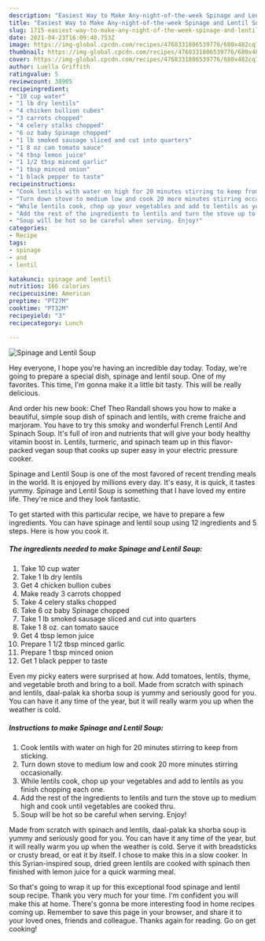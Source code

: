 ```yaml
---
description: "Easiest Way to Make Any-night-of-the-week Spinage and Lentil Soup"
title: "Easiest Way to Make Any-night-of-the-week Spinage and Lentil Soup"
slug: 1715-easiest-way-to-make-any-night-of-the-week-spinage-and-lentil-soup
date: 2021-04-23T16:09:40.753Z
image: https://img-global.cpcdn.com/recipes/4768331806539776/680x482cq70/spinage-and-lentil-soup-recipe-main-photo.jpg
thumbnail: https://img-global.cpcdn.com/recipes/4768331806539776/680x482cq70/spinage-and-lentil-soup-recipe-main-photo.jpg
cover: https://img-global.cpcdn.com/recipes/4768331806539776/680x482cq70/spinage-and-lentil-soup-recipe-main-photo.jpg
author: Luella Griffith
ratingvalue: 5
reviewcount: 38905
recipeingredient:
- "10 cup water"
- "1 lb dry lentils"
- "4 chicken bullion cubes"
- "3 carrots chopped"
- "4 celery stalks chopped"
- "6 oz baby Spinage chopped"
- "1 lb smoked sausage sliced and cut into quarters"
- "1 8 oz can tomato sauce"
- "4 tbsp lemon juice"
- "1 1/2 tbsp minced garlic"
- "1 tbsp minced onion"
- "1 black pepper to taste"
recipeinstructions:
- "Cook lentils with water on high for 20 minutes stirring to keep from sticking."
- "Turn down stove to medium low and cook 20 more minutes stirring occasionally."
- "While lentils cook, chop up your vegetables and add to lentils as you finish chopping each one."
- "Add the rest of the ingredients to lentils and turn the stove up to medium high and cook until vegetables are cooked thru."
- "Soup will be hot so be careful when serving. Enjoy!"
categories:
- Recipe
tags:
- spinage
- and
- lentil

katakunci: spinage and lentil 
nutrition: 166 calories
recipecuisine: American
preptime: "PT27M"
cooktime: "PT32M"
recipeyield: "3"
recipecategory: Lunch

---
```



![Spinage and Lentil Soup](https://img-global.cpcdn.com/recipes/4768331806539776/680x482cq70/spinage-and-lentil-soup-recipe-main-photo.jpg)

Hey everyone, I hope you're having an incredible day today. Today, we're going to prepare a special dish, spinage and lentil soup. One of my favorites. This time, I'm gonna make it a little bit tasty. This will be really delicious.

And order his new book: Chef Theo Randall shows you how to make a beautiful, simple soup dish of spinach and lentils, with creme fraiche and marjoram. You have to try this smoky and wonderful French Lentil And Spinach Soup. It&#39;s full of iron and nutrients that will give your body healthy vitamin boost in. Lentils, turmeric, and spinach team up in this flavor-packed vegan soup that cooks up super easy in your electric pressure cooker.

Spinage and Lentil Soup is one of the most favored of recent trending meals in the world. It is enjoyed by millions every day. It's easy, it is quick, it tastes yummy. Spinage and Lentil Soup is something that I have loved my entire life. They're nice and they look fantastic.


To get started with this particular recipe, we have to prepare a few ingredients. You can have spinage and lentil soup using 12 ingredients and 5 steps. Here is how you cook it.

<!--inarticleads1-->

##### The ingredients needed to make Spinage and Lentil Soup:

1. Take 10 cup water
1. Take 1 lb dry lentils
1. Get 4 chicken bullion cubes
1. Make ready 3 carrots chopped
1. Take 4 celery stalks chopped
1. Take 6 oz baby Spinage chopped
1. Take 1 lb smoked sausage sliced and cut into quarters
1. Take 1 8 oz. can tomato sauce
1. Get 4 tbsp lemon juice
1. Prepare 1 1/2 tbsp minced garlic
1. Prepare 1 tbsp minced onion
1. Get 1 black pepper to taste


Even my picky eaters were surprised at how. Add tomatoes, lentils, thyme, and vegetable broth and bring to a boil. Made from scratch with spinach and lentils, daal-palak ka shorba soup is yummy and seriously good for you. You can have it any time of the year, but it will really warm you up when the weather is cold. 

<!--inarticleads2-->

##### Instructions to make Spinage and Lentil Soup:

1. Cook lentils with water on high for 20 minutes stirring to keep from sticking.
1. Turn down stove to medium low and cook 20 more minutes stirring occasionally.
1. While lentils cook, chop up your vegetables and add to lentils as you finish chopping each one.
1. Add the rest of the ingredients to lentils and turn the stove up to medium high and cook until vegetables are cooked thru.
1. Soup will be hot so be careful when serving. Enjoy!


Made from scratch with spinach and lentils, daal-palak ka shorba soup is yummy and seriously good for you. You can have it any time of the year, but it will really warm you up when the weather is cold. Serve it with breadsticks or crusty bread, or eat it by itself. I chose to make this in a slow cooker. In this Syrian-inspired soup, dried green lentils are cooked with spinach then finished with lemon juice for a quick warming meal. 

So that's going to wrap it up for this exceptional food spinage and lentil soup recipe. Thank you very much for your time. I'm confident you will make this at home. There's gonna be more interesting food in home recipes coming up. Remember to save this page in your browser, and share it to your loved ones, friends and colleague. Thanks again for reading. Go on get cooking!
